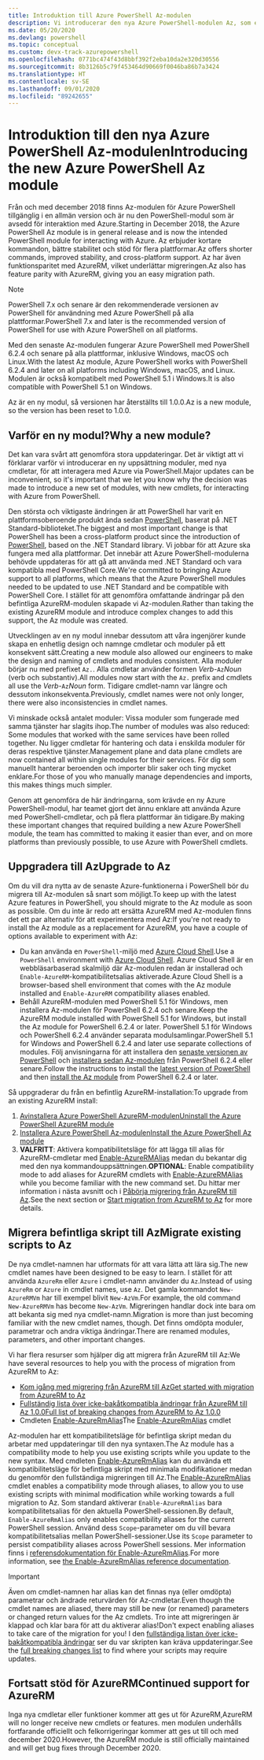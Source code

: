 ```yaml
---
title: Introduktion till Azure PowerShell Az-modulen
description: Vi introducerar den nya Azure PowerShell-modulen Az, som ersätter AzureRM-modulen.
ms.date: 05/20/2020
ms.devlang: powershell
ms.topic: conceptual
ms.custom: devx-track-azurepowershell
ms.openlocfilehash: 0771bc474f43d8bbf392f2eba10da2e320d30556
ms.sourcegitcommit: 8b3126b5c79f453464d90669f0046ba86b7a3424
ms.translationtype: HT
ms.contentlocale: sv-SE
ms.lasthandoff: 09/01/2020
ms.locfileid: "89242655"
---
```

# <a name="introducing-the-new-azure-powershell-az-module"></a><span data-ttu-id="9dcd9-103">Introduktion till den nya Azure PowerShell Az-modulen</span><span class="sxs-lookup"><span data-stu-id="9dcd9-103">Introducing the new Azure PowerShell Az module</span></span>

<span data-ttu-id="9dcd9-104">Från och med december 2018 finns Az-modulen för Azure PowerShell tillgänglig i en allmän version och är nu den PowerShell-modul som är avsedd för interaktion med Azure.</span><span class="sxs-lookup"><span data-stu-id="9dcd9-104">Starting in December 2018, the Azure PowerShell Az module is in general release and is now the intended PowerShell module for interacting with Azure.</span></span> <span data-ttu-id="9dcd9-105">Az erbjuder kortare kommandon, bättre stabilitet och stöd för flera plattformar.</span><span class="sxs-lookup"><span data-stu-id="9dcd9-105">Az offers shorter commands, improved stability, and cross-platform support.</span></span> <span data-ttu-id="9dcd9-106">Az har även funktionsparitet med AzureRM, vilket underlättar migreringen.</span><span class="sxs-lookup"><span data-stu-id="9dcd9-106">Az also has feature parity with AzureRM, giving you an easy migration path.</span></span>

> [!NOTE]
> <span data-ttu-id="9dcd9-107">PowerShell 7.x och senare är den rekommenderade versionen av PowerShell för användning med Azure PowerShell på alla plattformar.</span><span class="sxs-lookup"><span data-stu-id="9dcd9-107">PowerShell 7.x and later is the recommended version of PowerShell for use with Azure PowerShell on all platforms.</span></span>

<span data-ttu-id="9dcd9-108">Med den senaste Az-modulen fungerar Azure PowerShell med PowerShell 6.2.4 och senare på alla plattformar, inklusive Windows, macOS och Linux.</span><span class="sxs-lookup"><span data-stu-id="9dcd9-108">With the latest Az module, Azure PowerShell works with PowerShell 6.2.4 and later on all platforms including Windows, macOS, and Linux.</span></span> <span data-ttu-id="9dcd9-109">Modulen är också kompatibelt med PowerShell 5.1 i Windows.</span><span class="sxs-lookup"><span data-stu-id="9dcd9-109">It is also compatible with PowerShell 5.1 on Windows.</span></span>

<span data-ttu-id="9dcd9-110">Az är en ny modul, så versionen har återställts till 1.0.0.</span><span class="sxs-lookup"><span data-stu-id="9dcd9-110">Az is a new module, so the version has been reset to 1.0.0.</span></span>

## <a name="why-a-new-module"></a><span data-ttu-id="9dcd9-111">Varför en ny modul?</span><span class="sxs-lookup"><span data-stu-id="9dcd9-111">Why a new module?</span></span>

<span data-ttu-id="9dcd9-112">Det kan vara svårt att genomföra stora uppdateringar. Det är viktigt att vi förklarar varför vi introducerar en ny uppsättning moduler, med nya cmdletar, för att interagera med Azure via PowerShell.</span><span class="sxs-lookup"><span data-stu-id="9dcd9-112">Major updates can be inconvenient, so it's important that we let you know why the decision was made to introduce a new set of modules, with new cmdlets, for interacting with Azure from PowerShell.</span></span>

<span data-ttu-id="9dcd9-113">Den största och viktigaste ändringen är att PowerShell har varit en plattformsoberoende produkt ända sedan [PowerShell](/powershell/scripting/overview), baserat på .NET Standard-biblioteket.</span><span class="sxs-lookup"><span data-stu-id="9dcd9-113">The biggest and most important change is that PowerShell has been a cross-platform product since the introduction of [PowerShell](/powershell/scripting/overview), based on the .NET Standard library.</span></span>
<span data-ttu-id="9dcd9-114">Vi jobbar för att Azure ska fungera med alla plattformar. Det innebär att Azure PowerShell-modulerna behövde uppdateras för att gå att använda med .NET Standard och vara kompatibla med PowerShell Core.</span><span class="sxs-lookup"><span data-stu-id="9dcd9-114">We're committed to bringing Azure support to all platforms, which means that the Azure PowerShell modules needed to be updated to use .NET Standard and be compatible with PowerShell Core.</span></span> <span data-ttu-id="9dcd9-115">I stället för att genomföra omfattande ändringar på den befintliga AzureRM-modulen skapade vi Az-modulen.</span><span class="sxs-lookup"><span data-stu-id="9dcd9-115">Rather than taking the existing AzureRM module and introduce complex changes to add this support, the Az module was created.</span></span>

<span data-ttu-id="9dcd9-116">Utvecklingen av en ny modul innebar dessutom att våra ingenjörer kunde skapa en enhetlig design och namnge cmdletar och moduler på ett konsekvent sätt.</span><span class="sxs-lookup"><span data-stu-id="9dcd9-116">Creating a new module also allowed our engineers to make the design and naming of cmdlets and modules consistent.</span></span> <span data-ttu-id="9dcd9-117">Alla moduler börjar nu med prefixet `Az.`. Alla cmdletar använder formen _Verb_-`Az`_Noun_ (verb och substantiv).</span><span class="sxs-lookup"><span data-stu-id="9dcd9-117">All modules now start with the `Az.` prefix and cmdlets all use the _Verb_-`Az`_Noun_ form.</span></span> <span data-ttu-id="9dcd9-118">Tidigare cmdlet-namn var längre och dessutom inkonsekventa.</span><span class="sxs-lookup"><span data-stu-id="9dcd9-118">Previously, cmdlet names were not only longer, there were also inconsistencies in cmdlet names.</span></span>

<span data-ttu-id="9dcd9-119">Vi minskade också antalet moduler: Vissa moduler som fungerade med samma tjänster har slagits ihop.</span><span class="sxs-lookup"><span data-stu-id="9dcd9-119">The number of modules was also reduced: Some modules that worked with the same services have been rolled together.</span></span> <span data-ttu-id="9dcd9-120">Nu ligger cmdletar för hantering och data i enskilda moduler för deras respektive tjänster.</span><span class="sxs-lookup"><span data-stu-id="9dcd9-120">Management plane and data plane cmdlets are now contained all within single modules for their services.</span></span> <span data-ttu-id="9dcd9-121">För dig som manuellt hanterar beroenden och importer blir saker och ting mycket enklare.</span><span class="sxs-lookup"><span data-stu-id="9dcd9-121">For those of you who manually manage dependencies and imports, this makes things much simpler.</span></span>

<span data-ttu-id="9dcd9-122">Genom att genomföra de här ändringarna, som krävde en ny Azure PowerShell-modul, har teamet gjort det ännu enklare att använda Azure med PowerShell-cmdletar, och på flera plattformar än tidigare.</span><span class="sxs-lookup"><span data-stu-id="9dcd9-122">By making these important changes that required building a new Azure PowerShell module, the team has committed to making it easier than ever, and on more platforms than previously possible, to use Azure with PowerShell cmdlets.</span></span>

## <a name="upgrade-to-az"></a><span data-ttu-id="9dcd9-123">Uppgradera till Az</span><span class="sxs-lookup"><span data-stu-id="9dcd9-123">Upgrade to Az</span></span>

<span data-ttu-id="9dcd9-124">Om du vill dra nytta av de senaste Azure-funktionerna i PowerShell bör du migrera till Az-modulen så snart som möjligt.</span><span class="sxs-lookup"><span data-stu-id="9dcd9-124">To keep up with the latest Azure features in PowerShell, you should migrate to the Az module as soon as possible.</span></span> <span data-ttu-id="9dcd9-125">Om du inte är redo att ersätta AzureRM med Az-modulen finns det ett par alternativ för att experimentera med Az:</span><span class="sxs-lookup"><span data-stu-id="9dcd9-125">If you're not ready to install the Az module as a replacement for AzureRM, you have a couple of options available to experiment with Az:</span></span>

- <span data-ttu-id="9dcd9-126">Du kan använda en `PowerShell`-miljö med [Azure Cloud Shell](https://docs.microsoft.com/azure/cloud-shell/overview).</span><span class="sxs-lookup"><span data-stu-id="9dcd9-126">Use a `PowerShell` environment with [Azure Cloud Shell](https://docs.microsoft.com/azure/cloud-shell/overview).</span></span> <span data-ttu-id="9dcd9-127">Azure Cloud Shell är en webbläsarbaserad skalmiljö där Az-modulen redan är installerad och `Enable-AzureRM`-kompatibilitetsalias aktiverade.</span><span class="sxs-lookup"><span data-stu-id="9dcd9-127">Azure Cloud Shell is a browser-based shell environment that comes with the Az module installed and `Enable-AzureRM` compatibility aliases enabled.</span></span>
- <span data-ttu-id="9dcd9-128">Behåll AzureRM-modulen med PowerShell 5.1 för Windows, men installera Az-modulen för PowerShell 6.2.4 och senare.</span><span class="sxs-lookup"><span data-stu-id="9dcd9-128">Keep the AzureRM module installed with PowerShell 5.1 for Windows, but install the Az module for PowerShell 6.2.4 or later.</span></span> <span data-ttu-id="9dcd9-129">PowerShell 5.1 för Windows och PowerShell 6.2.4 använder separata modulsamlingar.</span><span class="sxs-lookup"><span data-stu-id="9dcd9-129">PowerShell 5.1 for Windows and PowerShell 6.2.4 and later use separate collections of modules.</span></span> <span data-ttu-id="9dcd9-130">Följ anvisningarna för att installera den [senaste versionen av PowerShell](/powershell/scripting/install/installing-powershell) och [installera sedan Az-modulen](install-az-ps.md) från PowerShell 6.2.4 eller senare.</span><span class="sxs-lookup"><span data-stu-id="9dcd9-130">Follow the instructions to install the [latest version of PowerShell](/powershell/scripting/install/installing-powershell) and then [install the Az module](install-az-ps.md) from PowerShell 6.2.4 or later.</span></span>

<span data-ttu-id="9dcd9-131">Så uppgraderar du från en befintlig AzureRM-installation:</span><span class="sxs-lookup"><span data-stu-id="9dcd9-131">To upgrade from an existing AzureRM install:</span></span>

1. [<span data-ttu-id="9dcd9-132">Avinstallera Azure PowerShell AzureRM-modulen</span><span class="sxs-lookup"><span data-stu-id="9dcd9-132">Uninstall the Azure PowerShell AzureRM module</span></span>](/powershell/azure/uninstall-az-ps#uninstall-the-azurerm-module)
2. [<span data-ttu-id="9dcd9-133">Installera Azure PowerShell Az-modulen</span><span class="sxs-lookup"><span data-stu-id="9dcd9-133">Install the Azure PowerShell Az module</span></span>](install-az-ps.md)
3. <span data-ttu-id="9dcd9-134">**VALFRITT**: Aktivera kompatibilitetsläge för att lägga till alias för AzureRM-cmdletar med [Enable-AzureRMAlias](/powershell/module/az.accounts/enable-azurermalias) medan du bekantar dig med den nya kommandouppsättningen.</span><span class="sxs-lookup"><span data-stu-id="9dcd9-134">**OPTIONAL**: Enable compatibility mode to add aliases for AzureRM cmdlets with [Enable-AzureRMAlias](/powershell/module/az.accounts/enable-azurermalias) while you become familiar with the new command set.</span></span> <span data-ttu-id="9dcd9-135">Du hittar mer information i nästa avsnitt och i [Påbörja migrering från AzureRM till Az](migrate-from-azurerm-to-az.md).</span><span class="sxs-lookup"><span data-stu-id="9dcd9-135">See the next section or [Start migration from AzureRM to Az](migrate-from-azurerm-to-az.md) for more details.</span></span>

## <a name="migrate-existing-scripts-to-az"></a><span data-ttu-id="9dcd9-136">Migrera befintliga skript till Az</span><span class="sxs-lookup"><span data-stu-id="9dcd9-136">Migrate existing scripts to Az</span></span>

<span data-ttu-id="9dcd9-137">De nya cmdlet-namnen har utformats för att vara lätta att lära sig.</span><span class="sxs-lookup"><span data-stu-id="9dcd9-137">The new cmdlet names have been designed to be easy to learn.</span></span> <span data-ttu-id="9dcd9-138">I stället för att använda `AzureRm` eller `Azure` i cmdlet-namn använder du `Az`.</span><span class="sxs-lookup"><span data-stu-id="9dcd9-138">Instead of using `AzureRm` or `Azure` in cmdlet names, use `Az`.</span></span> <span data-ttu-id="9dcd9-139">Det gamla kommandot `New-AzureRMVm` har till exempel blivit `New-AzVm`.</span><span class="sxs-lookup"><span data-stu-id="9dcd9-139">For example, the old command `New-AzureRMVm` has become `New-AzVm`.</span></span>
<span data-ttu-id="9dcd9-140">Migreringen handlar dock inte bara om att bekanta sig med nya cmdlet-namn.</span><span class="sxs-lookup"><span data-stu-id="9dcd9-140">Migration is more than just becoming familiar with the new cmdlet names, though.</span></span> <span data-ttu-id="9dcd9-141">Det finns omdöpta moduler, parametrar och andra viktiga ändringar.</span><span class="sxs-lookup"><span data-stu-id="9dcd9-141">There are renamed modules, parameters, and other important changes.</span></span>

<span data-ttu-id="9dcd9-142">Vi har flera resurser som hjälper dig att migrera från AzureRM till Az:</span><span class="sxs-lookup"><span data-stu-id="9dcd9-142">We have several resources to help you with the process of migration from AzureRM to Az:</span></span>

- [<span data-ttu-id="9dcd9-143">Kom igång med migrering från AzureRM till Az</span><span class="sxs-lookup"><span data-stu-id="9dcd9-143">Get started with migration from AzureRM to Az</span></span>](migrate-from-azurerm-to-az.md)
- [<span data-ttu-id="9dcd9-144">Fullständig lista över icke-bakåtkompatibla ändringar från AzureRM till Az 1.0.0</span><span class="sxs-lookup"><span data-stu-id="9dcd9-144">Full list of breaking changes from AzureRM to Az 1.0.0</span></span>](migrate-az-1.0.0.md)
- <span data-ttu-id="9dcd9-145">Cmdleten [Enable-AzureRmAlias](/powershell/module/az.accounts/enable-azurermalias)</span><span class="sxs-lookup"><span data-stu-id="9dcd9-145">The [Enable-AzureRmAlias](/powershell/module/az.accounts/enable-azurermalias) cmdlet</span></span>

<span data-ttu-id="9dcd9-146">Az-modulen har ett kompatibilitetsläge för befintliga skript medan du arbetar med uppdateringar till den nya syntaxen.</span><span class="sxs-lookup"><span data-stu-id="9dcd9-146">The Az module has a compatibility mode to help you use existing scripts while you update to the new syntax.</span></span> <span data-ttu-id="9dcd9-147">Med cmdleten [Enable-AzureRmAlias](/powershell/module/az.accounts/enable-azurermalias) kan du använda ett kompatibilitetsläge för befintliga skript med minimala modifikationer medan du genomför den fullständiga migreringen till Az.</span><span class="sxs-lookup"><span data-stu-id="9dcd9-147">The [Enable-AzureRmAlias](/powershell/module/az.accounts/enable-azurermalias) cmdlet enables a compatibility mode through aliases, to allow you to use existing scripts with minimal modification while working towards a full migration to Az.</span></span> <span data-ttu-id="9dcd9-148">Som standard aktiverar `Enable-AzureRmAlias` bara kompatibilitetsalias för den aktuella PowerShell-sessionen.</span><span class="sxs-lookup"><span data-stu-id="9dcd9-148">By default, `Enable-AzureRmAlias` only enables compatibility aliases for the current PowerShell session.</span></span> <span data-ttu-id="9dcd9-149">Använd dess `Scope`-parameter om du vill bevara kompatibilitetsalias mellan PowerShell-sessioner.</span><span class="sxs-lookup"><span data-stu-id="9dcd9-149">Use its `Scope` parameter to persist compatibility aliases across PowerShell sessions.</span></span> <span data-ttu-id="9dcd9-150">Mer information finns i [referensdokumentation för Enable-AzureRmAlias](/powershell/module/az.accounts/enable-azurermalias).</span><span class="sxs-lookup"><span data-stu-id="9dcd9-150">For more information, see [the Enable-AzureRmAlias reference documentation](/powershell/module/az.accounts/enable-azurermalias).</span></span>

> [!IMPORTANT]
> <span data-ttu-id="9dcd9-151">Även om cmdlet-namnen har alias kan det finnas nya (eller omdöpta) parametrar och ändrade returvärden för Az-cmdletar.</span><span class="sxs-lookup"><span data-stu-id="9dcd9-151">Even though the cmdlet names are aliased, there may still be new (or renamed) parameters or changed return values for the Az cmdlets.</span></span> <span data-ttu-id="9dcd9-152">Tro inte att migreringen är klappad och klar bara för att du aktiverar alias!</span><span class="sxs-lookup"><span data-stu-id="9dcd9-152">Don't expect enabling aliases to take care of the migration for you!</span></span> <span data-ttu-id="9dcd9-153">I den [fullständiga listan över icke-bakåtkompatibla ändringar](migrate-az-1.0.0.md) ser du var skripten kan kräva uppdateringar.</span><span class="sxs-lookup"><span data-stu-id="9dcd9-153">See the [full breaking changes list](migrate-az-1.0.0.md) to find where your scripts may require updates.</span></span>

## <a name="continued-support-for-azurerm"></a><span data-ttu-id="9dcd9-154">Fortsatt stöd för AzureRM</span><span class="sxs-lookup"><span data-stu-id="9dcd9-154">Continued support for AzureRM</span></span>

<span data-ttu-id="9dcd9-155">Inga nya cmdletar eller funktioner kommer att ges ut för AzureRM,</span><span class="sxs-lookup"><span data-stu-id="9dcd9-155">AzureRM will no longer receive new cmdlets or features.</span></span> <span data-ttu-id="9dcd9-156">men modulen underhålls fortfarande officiellt och felkorrigeringar kommer att ges ut till och med december 2020.</span><span class="sxs-lookup"><span data-stu-id="9dcd9-156">However, the AzureRM module is still officially maintained and will get bug fixes through December 2020.</span></span>
